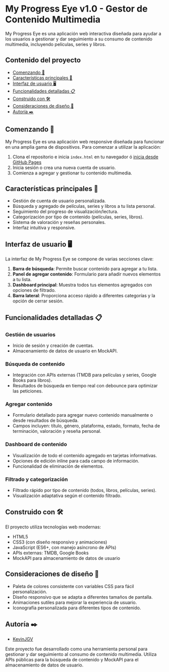 # My Progress Eye v1.0 - Gestor de Contenido Multimedia

My Progress Eye es una aplicación web interactiva diseñada para ayudar a los usuarios a gestionar y dar seguimiento a su consumo de contenido multimedia, incluyendo películas, series y libros.

## Contenido del proyecto

- [Comenzando 🚀](#comenzando-)
- [Características principales 🌟](#características-principales-)
- [Interfaz de usuario 🖥️](#interfaz-de-usuario-️)
- [Funcionalidades detalladas 📋](#funcionalidades-detalladas-)
- [Construido con 🛠️](#construido-con-️)
- [Consideraciones de diseño 🎨](#consideraciones-de-diseño-)
- [Autoría ✒️](#autoría-️)

## Comenzando 🚀

My Progress Eye es una aplicación web responsive diseñada para funcionar en una amplia gama de dispositivos. Para comenzar a utilizar la aplicación:

1. Clona el repositorio e inicia `index.html` en tu navegador ó [inicia desde GitHub Pages]([https://kevinjgv.github.io/Proyecto_JavaScript_GonzalezKevin_/])
2. Inicia sesión o crea una nueva cuenta de usuario.
3. Comienza a agregar y gestionar tu contenido multimedia.

## Características principales 🌟

- Gestión de cuenta de usuario personalizada.
- Búsqueda y agregado de películas, series y libros a tu lista personal.
- Seguimiento del progreso de visualización/lectura.
- Categorización por tipo de contenido (películas, series, libros).
- Sistema de valoración y reseñas personales.
- Interfaz intuitiva y responsive.

## Interfaz de usuario 🖥️

La interfaz de My Progress Eye se compone de varias secciones clave:

1. **Barra de búsqueda**: Permite buscar contenido para agregar a tu lista.
2. **Panel de agregar contenido**: Formulario para añadir nuevos elementos a tu lista.
3. **Dashboard principal**: Muestra todos tus elementos agregados con opciones de filtrado.
4. **Barra lateral**: Proporciona acceso rápido a diferentes categorías y la opción de cerrar sesión.

## Funcionalidades detalladas 📋

### Gestión de usuarios

- Inicio de sesión y creación de cuentas.
- Almacenamiento de datos de usuario en MockAPI.

### Búsqueda de contenido

- Integración con APIs externas (TMDB para películas y series, Google Books para libros).
- Resultados de búsqueda en tiempo real con debounce para optimizar las peticiones.

### Agregar contenido

- Formulario detallado para agregar nuevo contenido manualmente o desde resultados de búsqueda.
- Campos incluyen: título, género, plataforma, estado, formato, fecha de terminación, valoración y reseña personal.

### Dashboard de contenido

- Visualización de todo el contenido agregado en tarjetas informativas.
- Opciones de edición inline para cada campo de información.
- Funcionalidad de eliminación de elementos.

### Filtrado y categorización

- Filtrado rápido por tipo de contenido (todos, libros, películas, series).
- Visualización adaptativa según el contenido filtrado.

## Construido con 🛠️

El proyecto utiliza tecnologías web modernas:

* HTML5
* CSS3 (con diseño responsivo y animaciones)
* JavaScript (ES6+, con manejo asíncrono de APIs)
* APIs externas: TMDB, Google Books
* MockAPI para almacenamiento de datos de usuario

## Consideraciones de diseño 🎨

- Paleta de colores consistente con variables CSS para fácil personalización.
- Diseño responsivo que se adapta a diferentes tamaños de pantalla.
- Animaciones sutiles para mejorar la experiencia de usuario.
- Iconografía personalizada para diferentes tipos de contenido.

## Autoría ✒️

* [KevinJGV]([https://github.com/KevinJGV](https://github.com/KevinJGV))

Este proyecto fue desarrollado como una herramienta personal para gestionar y dar seguimiento al consumo de contenido multimedia. Utiliza APIs públicas para la búsqueda de contenido y MockAPI para el almacenamiento de datos de usuario.
